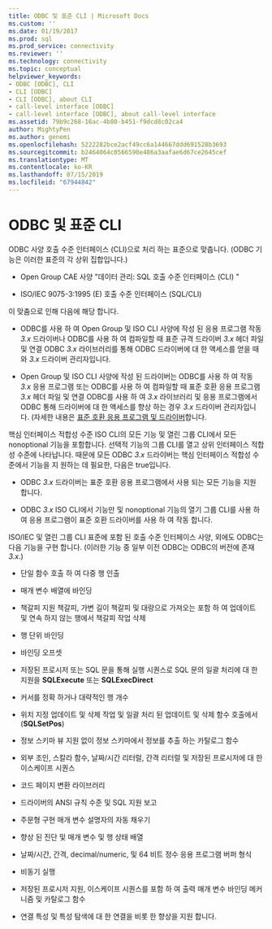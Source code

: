 ```yaml
---
title: ODBC 및 표준 CLI | Microsoft Docs
ms.custom: ''
ms.date: 01/19/2017
ms.prod: sql
ms.prod_service: connectivity
ms.reviewer: ''
ms.technology: connectivity
ms.topic: conceptual
helpviewer_keywords:
- ODBC [ODBC], CLI
- CLI [ODBC]
- CLI [ODBC], about CLI
- call-level interface [ODBC]
- call-level interface [ODBC], about call-level interface
ms.assetid: 79b9c268-16ac-4b80-b451-f9dcd8c02ca4
author: MightyPen
ms.author: genemi
ms.openlocfilehash: 5222282bce2acf49cc6a144667ddd691528b3693
ms.sourcegitcommit: b2464064c0566590e486a3aafae6d67ce2645cef
ms.translationtype: MT
ms.contentlocale: ko-KR
ms.lasthandoff: 07/15/2019
ms.locfileid: "67944842"
---
```

# <a name="odbc-and-the-standard-cli"></a>ODBC 및 표준 CLI
ODBC 사양 호출 수준 인터페이스 (CLI)으로 처리 하는 표준으로 맞춥니다. (ODBC 기능은 이러한 표준의 각 상위 집합입니다.)  
  
-   Open Group CAE 사양 "데이터 관리: SQL 호출 수준 인터페이스 (CLI) "  
  
-   ISO/IEC 9075-3:1995 (E) 호출 수준 인터페이스 (SQL/CLI)  
  
 이 맞춤으로 인해 다음에 해당 합니다.  
  
-   ODBC를 사용 하 여 Open Group 및 ISO CLI 사양에 작성 된 응용 프로그램 작동 *3.x* 드라이버나 ODBC를 사용 하 여 컴파일할 때 표준 규격 드라이버 *3.x* 헤더 파일 및 연결 ODBC *3.x* 라이브러리를 통해 ODBC 드라이버에 대 한 액세스를 얻을 때와 *3.x* 드라이버 관리자입니다.  
  
-   Open Group 및 ISO CLI 사양에 작성 된 드라이버는 ODBC를 사용 하 여 작동 *3.x* 응용 프로그램 또는 ODBC를 사용 하 여 컴파일할 때 표준 호환 응용 프로그램 *3.x* 헤더 파일 및 연결 ODBC를 사용 하 여 *3.x* 라이브러리 및 응용 프로그램에서 ODBC 통해 드라이버에 대 한 액세스를 향상 하는 경우 *3.x* 드라이버 관리자입니다. (자세한 내용은 [표준 호환 응용 프로그램 및 드라이버](../../odbc/reference/develop-app/standards-compliant-applications-and-drivers.md)합니다.  
  
 핵심 인터페이스 적합성 수준 ISO CLI의 모든 기능 및 열린 그룹 CLI에서 모든 nonoptional 기능을 포함합니다. 선택적 기능의 그룹 CLI를 열고 상위 인터페이스 적합성 수준에 나타납니다. 때문에 모든 ODBC *3.x* 드라이버는 핵심 인터페이스 적합성 수준에서 기능을 지 원하는 데 필요한, 다음은 true입니다.  
  
-   ODBC *3.x* 드라이버는 표준 호환 응용 프로그램에서 사용 되는 모든 기능을 지원 합니다.  
  
-   ODBC *3.x* ISO CLI에서 기능만 및 nonoptional 기능의 열기 그룹 CLI를 사용 하 여 응용 프로그램이 표준 호환 드라이버를 사용 하 여 작동 합니다.  
  
 ISO/IEC 및 열린 그룹 CLI 표준에 포함 된 호출 수준 인터페이스 사양, 외에도 ODBC는 다음 기능을 구현 합니다. (이러한 기능 중 일부 이전 ODBC는 ODBC의 버전에 존재 *3.x*.)  
  
-   단일 함수 호출 하 여 다중 행 인출  
  
-   매개 변수 배열에 바인딩  
  
-   책갈피 지원 책갈피, 가변 길이 책갈피 및 대량으로 가져오는 포함 하 여 업데이트 및 연속 하지 않는 행에서 책갈피 작업 삭제  
  
-   행 단위 바인딩  
  
-   바인딩 오프셋  
  
-   저장된 프로시저 또는 SQL 문을 통해 실행 시퀀스로 SQL 문의 일괄 처리에 대 한 지원을 **SQLExecute** 또는 **SQLExecDirect**  
  
-   커서를 정확 하거나 대략적인 행 개수  
  
-   위치 지정 업데이트 및 삭제 작업 및 일괄 처리 된 업데이트 및 삭제 함수 호출에서 (**SQLSetPos**)  
  
-   정보 스키마 뷰 지원 없이 정보 스키마에서 정보를 추출 하는 카탈로그 함수  
  
-   외부 조인, 스칼라 함수, 날짜/시간 리터럴, 간격 리터럴 및 저장된 프로시저에 대 한 이스케이프 시퀀스  
  
-   코드 페이지 변환 라이브러리  
  
-   드라이버의 ANSI 규칙 수준 및 SQL 지원 보고  
  
-   주문형 구현 매개 변수 설명자의 자동 채우기  
  
-   향상 된 진단 및 매개 변수 및 행 상태 배열  
  
-   날짜/시간, 간격, decimal/numeric, 및 64 비트 정수 응용 프로그램 버퍼 형식  
  
-   비동기 실행  
  
-   저장된 프로시저 지원, 이스케이프 시퀀스를 포함 하 여 출력 매개 변수 바인딩 메커니즘 및 카탈로그 함수  
  
-   연결 특성 및 특성 탐색에 대 한 연결을 비롯 한 향상을 지원 합니다.
